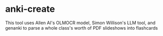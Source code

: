 # anki-create
This tool uses Allen AI's OLMOCR model, Simon Willison's LLM tool, and genanki to parse a whole class's worth of PDF slideshows into flashcards
